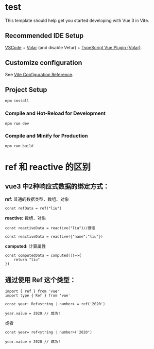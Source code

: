 # test

This template should help get you started developing with Vue 3 in Vite.

## Recommended IDE Setup

[VSCode](https://code.visualstudio.com/) + [Volar](https://marketplace.visualstudio.com/items?itemName=Vue.volar) (and disable Vetur) + [TypeScript Vue Plugin (Volar)](https://marketplace.visualstudio.com/items?itemName=Vue.vscode-typescript-vue-plugin).

## Customize configuration

See [Vite Configuration Reference](https://vitejs.dev/config/).

## Project Setup

```sh
npm install
```

### Compile and Hot-Reload for Development

```sh
npm run dev
```

### Compile and Minify for Production

```sh
npm run build
```

# ref 和 reactive 的区别

## vue3 中2种响应式数据的绑定方式：

**ref:** 普通的数据类型、数组、对象 

```
const refData = ref("liu")
```

**reactive:** 数组、对象
```
const reactiveData = reactive("liu")//报错
```
```
const reactiveData = reactive({"name":"liu"})
```

**computed:** 计算属性
```
const computedData = computed(()=>{
    return "liu"
})
```

## 通过使用 Ref 这个类型：
```
import { ref } from 'vue'
import type { Ref } from 'vue'

const year: Ref<string | number> = ref('2020')

year.value = 2020 // 成功！
```
或者
```
const year= ref<string | number>('2020')

year.value = 2020 // 成功！
```